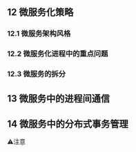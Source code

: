 
## 12 微服务化策略 

### 12.1 微服务架构风格

### 12.2 微服务化进程中的重点问题

### 12.3 微服务的拆分

## 13 微服务中的进程间通信

## 14 微服务中的分布式事务管理


⚠️注意